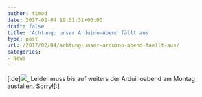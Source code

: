 ```yaml
---
author: timod
date: 2017-02-04 19:51:31+00:00
draft: false
title: 'Achtung: unser Arduino-Abend fällt aus'
type: post
url: /2017/02/04/achtung-unser-arduino-abend-faellt-aus/
categories:
- News
---
```


[:de][![](https://www.fablab-neckar-alb.org/wp-content/uploads/2016/10/2016-09-24-15-39-04-1024x683.jpg)
](https://www.fablab-neckar-alb.org/wp-content/uploads/2016/10/2016-09-24-15-39-04.jpg) Leider muss bis auf weiters der Arduinoabend am Montag ausfallen. Sorry![:]

